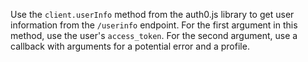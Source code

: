 Use the `client.userInfo` method from the auth0.js library to get user information from the `/userinfo` endpoint. 
For the first argument in this method, use the user's `access_token`.
For the second argument, use a callback with arguments for a potential error and a profile. 